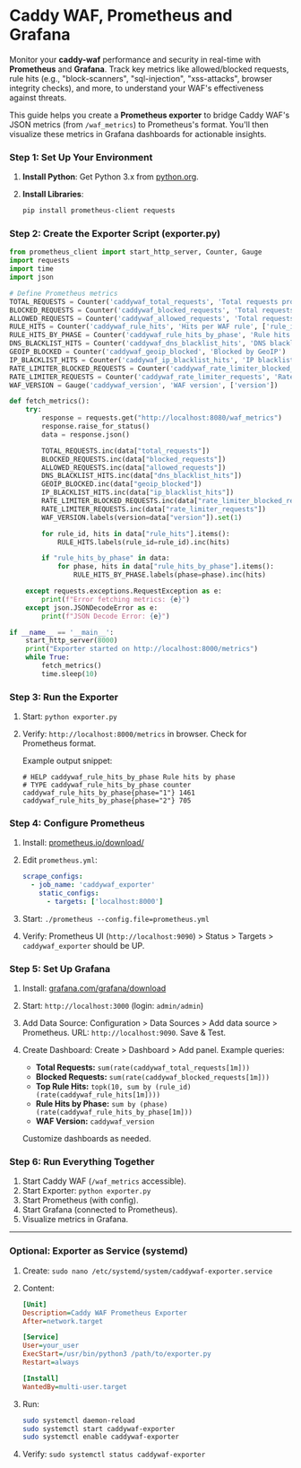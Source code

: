 # **Caddy WAF, Prometheus and Grafana**

Monitor your **caddy-waf** performance and security in real-time with **Prometheus** and **Grafana**. Track key metrics like allowed/blocked requests, rule hits (e.g., "block-scanners", "sql-injection", "xss-attacks", browser integrity checks), and more, to understand your WAF's effectiveness against threats.

This guide helps you create a **Prometheus exporter** to bridge Caddy WAF's JSON metrics (from `/waf_metrics`) to Prometheus's format. You'll then visualize these metrics in Grafana dashboards for actionable insights.

### **Step 1: Set Up Your Environment**

1.  **Install Python**: Get Python 3.x from [python.org](https://www.python.org/).

2.  **Install Libraries**:
    ```bash
    pip install prometheus-client requests
    ```

### **Step 2: Create the Exporter Script (exporter.py)**

```python
from prometheus_client import start_http_server, Counter, Gauge
import requests
import time
import json

# Define Prometheus metrics
TOTAL_REQUESTS = Counter('caddywaf_total_requests', 'Total requests processed')
BLOCKED_REQUESTS = Counter('caddywaf_blocked_requests', 'Total requests blocked')
ALLOWED_REQUESTS = Counter('caddywaf_allowed_requests', 'Total requests allowed')
RULE_HITS = Counter('caddywaf_rule_hits', 'Hits per WAF rule', ['rule_id'])
RULE_HITS_BY_PHASE = Counter('caddywaf_rule_hits_by_phase', 'Rule hits by phase', ['phase'])
DNS_BLACKLIST_HITS = Counter('caddywaf_dns_blacklist_hits', 'DNS blacklist hits')
GEOIP_BLOCKED = Counter('caddywaf_geoip_blocked', 'Blocked by GeoIP')
IP_BLACKLIST_HITS = Counter('caddywaf_ip_blacklist_hits', 'IP blacklist hits')
RATE_LIMITER_BLOCKED_REQUESTS = Counter('caddywaf_rate_limiter_blocked_requests', 'Rate limiter blocked')
RATE_LIMITER_REQUESTS = Counter('caddywaf_rate_limiter_requests', 'Rate limiter requests')
WAF_VERSION = Gauge('caddywaf_version', 'WAF version', ['version'])

def fetch_metrics():
    try:
        response = requests.get("http://localhost:8080/waf_metrics")
        response.raise_for_status()
        data = response.json()

        TOTAL_REQUESTS.inc(data["total_requests"])
        BLOCKED_REQUESTS.inc(data["blocked_requests"])
        ALLOWED_REQUESTS.inc(data["allowed_requests"])
        DNS_BLACKLIST_HITS.inc(data["dns_blacklist_hits"])
        GEOIP_BLOCKED.inc(data["geoip_blocked"])
        IP_BLACKLIST_HITS.inc(data["ip_blacklist_hits"])
        RATE_LIMITER_BLOCKED_REQUESTS.inc(data["rate_limiter_blocked_requests"])
        RATE_LIMITER_REQUESTS.inc(data["rate_limiter_requests"])
        WAF_VERSION.labels(version=data["version"]).set(1)

        for rule_id, hits in data["rule_hits"].items():
            RULE_HITS.labels(rule_id=rule_id).inc(hits)

        if "rule_hits_by_phase" in data:
            for phase, hits in data["rule_hits_by_phase"].items():
                RULE_HITS_BY_PHASE.labels(phase=phase).inc(hits)

    except requests.exceptions.RequestException as e:
        print(f"Error fetching metrics: {e}")
    except json.JSONDecodeError as e:
        print(f"JSON Decode Error: {e}")

if __name__ == '__main__':
    start_http_server(8000)
    print("Exporter started on http://localhost:8000/metrics")
    while True:
        fetch_metrics()
        time.sleep(10)
```

### **Step 3: Run the Exporter**

1.  Start: `python exporter.py`
2.  Verify: `http://localhost:8000/metrics` in browser. Check for Prometheus format.

    Example output snippet:
    ```
    # HELP caddywaf_rule_hits_by_phase Rule hits by phase
    # TYPE caddywaf_rule_hits_by_phase counter
    caddywaf_rule_hits_by_phase{phase="1"} 1461
    caddywaf_rule_hits_by_phase{phase="2"} 705
    ```

### **Step 4: Configure Prometheus**

1.  Install: [prometheus.io/download/](https://prometheus.io/download/)
2.  Edit `prometheus.yml`:

    ```yaml
    scrape_configs:
      - job_name: 'caddywaf_exporter'
        static_configs:
          - targets: ['localhost:8000']
    ```

3.  Start: `./prometheus --config.file=prometheus.yml`
4.  Verify: Prometheus UI (`http://localhost:9090`) > Status > Targets > `caddywaf_exporter` should be UP.

### **Step 5: Set Up Grafana**

1.  Install: [grafana.com/grafana/download](https://grafana.com/grafana/download)
2.  Start: `http://localhost:3000` (login: `admin/admin`)
3.  Add Data Source: Configuration > Data Sources > Add data source > Prometheus. URL: `http://localhost:9090`. Save & Test.
4.  Create Dashboard: Create > Dashboard > Add panel. Example queries:

    *   **Total Requests:** `sum(rate(caddywaf_total_requests[1m]))`
    *   **Blocked Requests:** `sum(rate(caddywaf_blocked_requests[1m]))`
    *   **Top Rule Hits:** `topk(10, sum by (rule_id) (rate(caddywaf_rule_hits[1m])))`
    *   **Rule Hits by Phase:** `sum by (phase) (rate(caddywaf_rule_hits_by_phase[1m]))`
    *   **WAF Version:** `caddywaf_version`

    Customize dashboards as needed.

### **Step 6: Run Everything Together**

1.  Start Caddy WAF (`/waf_metrics` accessible).
2.  Start Exporter: `python exporter.py`
3.  Start Prometheus (with config).
4.  Start Grafana (connected to Prometheus).
5.  Visualize metrics in Grafana.

---

### **Optional: Exporter as Service (systemd)**

1.  Create: `sudo nano /etc/systemd/system/caddywaf-exporter.service`

2.  Content:
    ```ini
    [Unit]
    Description=Caddy WAF Prometheus Exporter
    After=network.target

    [Service]
    User=your_user
    ExecStart=/usr/bin/python3 /path/to/exporter.py
    Restart=always

    [Install]
    WantedBy=multi-user.target
    ```

3.  Run:
    ```bash
    sudo systemctl daemon-reload
    sudo systemctl start caddywaf-exporter
    sudo systemctl enable caddywaf-exporter
    ```

4.  Verify: `sudo systemctl status caddywaf-exporter`
